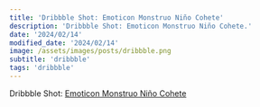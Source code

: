 ```yaml
---
title: 'Dribbble Shot: Emoticon Monstruo Niño Cohete'
description: 'Dribbble Shot: Emoticon Monstruo Niño Cohete.'
date: '2024/02/14'
modified_date: '2024/02/14'
image: /assets/images/posts/dribbble.png
subtitle: 'dribbble'
tags: 'dribbble'
---
```


Dribbble Shot: [Emoticon Monstruo Niño Cohete](https://dribbble.com/shots/2628915-Emoticon-Monstruo-Ni-o-Cohete)

